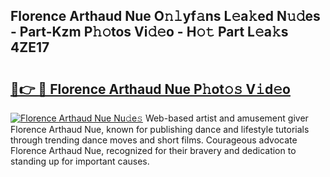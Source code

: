 ## Florence Arthaud Nue O𝚗𝚕yf𝚊ns L𝚎a𝚔ed N𝚞𝚍es - Part-Kzm P𝚑𝚘tos Vi𝚍𝚎o - H𝚘𝚝 Part L𝚎a𝚔s 4ZE17

# <h2><a href="http://kfcdz3.oniu.top/?m=Florence+Arthaud+Nue">🔗👉 🔴 Florence Arthaud Nue P𝚑ot𝚘𝚜 V𝚒d𝚎o</a></h2>

[![Florence Arthaud Nue Nu𝚍e𝚜](https://i.imgur.com/0qMVB7G.gif)](http://kfcdz3.oniu.top/?m=Florence+Arthaud+Nue)
Web-based artist and amusement giver Florence Arthaud Nue, known for publishing dance and lifestyle tutorials through trending dance moves and short films. Courageous advocate Florence Arthaud Nue, recognized for their bravery and dedication to standing up for important causes.  

